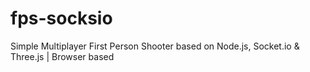 # fps-socksio
Simple Multiplayer First Person Shooter based on Node.js, Socket.io &amp; Three.js | Browser based
